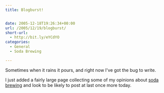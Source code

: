 ```yaml
---
title: Blogburst!


date: 2005-12-18T19:26:34+00:00
url: /2005/12/19/blogburst/
short-url:
  - http://bit.ly/eYCdYO
categories:
  - General
  - Soda Brewing

---
```

Sometimes when it rains it pours, and right now I've got the bug to write.

I just added a fairly large page collecting some of my opinions about [soda brewing](/soda-brewing) and look to be likely to post at last once more today.